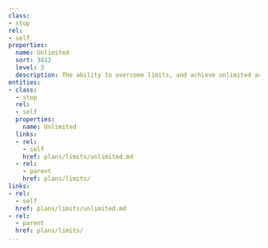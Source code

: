 ```yaml
---
class:
- stop
rel:
- self
properties:
  name: Unlimited
  sort: 3812
  level: 3
  description: The ability to overcome limits, and achieve unlimited access to resources.
entities:
- class:
  - stop
  rel:
  - self
  properties:
    name: Unlimited
  links:
  - rel:
    - self
    href: plans/limits/unlimited.md
  - rel:
    - parent
    href: plans/limits/
links:
- rel:
  - self
  href: plans/limits/unlimited.md
- rel:
  - parent
  href: plans/limits/
...
```

